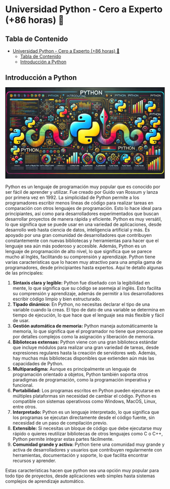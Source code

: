 # Universidad Python - Cero a Experto (+86 horas) 🐍

## Tabla de Contenido
<!-- TOC -->
* [Universidad Python - Cero a Experto (+86 horas) 🐍](#universidad-python---cero-a-experto-86-horas-)
  * [Tabla de Contenido](#tabla-de-contenido)
  * [Introducción a Python](#introducción-a-python)
<!-- TOC -->

## Introducción a Python

![img.png](img.png)

Python es un lenguaje de programación muy popular que es conocido por ser fácil de aprender y utilizar. Fue creado por Guido van Rossum y lanza por primera vez en 1992. La simplicidad de Python permite a los programadores escribir menos líneas de código para realizar tareas en comparación con otros lenguajes de programación. Esto lo hace ideal para principiantes, así como para desarrolladores experimentados que buscan desarrollar proyectos de manera rápida y eficiente.
Python es muy versátil, lo que significa que se puede usar en una variedad de aplicaciones, desde desarrollo web hasta ciencia de datos, inteligencia artificial y más. Es apoyado por una gran comunidad de desarrolladores que contribuyen constantemente con nuevas bibliotecas y herramientas para hacer que el lenguaje sea aún más poderoso y accesible. Además, Python es un lenguaje de programación de alto nivel, lo que significa que se parece mucho al Inglés, facilitando su comprensión y aprendizaje.
Python tiene varias características que lo hacen muy atractivo para una amplia gama de programadores, desde principiantes hasta expertos. Aquí te detallo algunas de las principales:
1.  **Sintaxis clara y legible:** Python fue diseñado con la legibilidad en mente, lo que significa que su código se asemeja al inglés. Esto facilita su comprensión y aprendizaje, además de permitir a los desarrolladores escribir código limpio y bien estructurado.
2. **Tipado dinámico:** En Python, no necesitas declarar el tipo de una variable cuando la creas. El tipo de dato de una variable se determina en tiempo de ejecución, lo que hace que el lenguaje sea más flexible y fácil de usar.
3. **Gestión automática de memoria:** Python maneja automáticamente la memoria, lo que significa que el programador no tiene que preocuparse por detalles complejos como la asignación y liberación de memoria.
4. **Bibliotecas extensas:** Python viene con una gran biblioteca estándar que incluye módulos para realizar una gran variedad de tareas, desde expresiones regulares hasta la creación de servidores web. Además, hay muchas más bibliotecas disponibles que extienden aún más las capacidades de Python.
5. **Multiparadigma:** Aunque es principalmente un lenguaje de programación orientado a objetos, Python también soporta otros paradigmas de programación, como la programación imperativa y funcional.
6. **Portabilidad:** Los programas escritos en Python pueden ejecutarse en múltiples plataformas sin necesidad de cambiar el código. Python es compatible con sistemas operativoss como Windows, MacOS, Linux, entre otros.
7. **Interpretado:** Python es un lenguaje interpretado, lo que significa que los programas se ejecutan directamente desde el código fuente, sin necesidad de un paso de compilación previo.
8. **Extensible:** Si necesitas un bloque de código que debe ejecutarse muy rápido o quieres reutilizar bibliotecas de otros lenguajes como C o C++, Python permite integrar estas partes fácilmente.
9. **Comunidad grande y activa:** Python tiene una comunidad muy grande y activa de desarrolladores y usuarios que contribuyen regularmente con herramientas, documentación y soporte, lo que facilita encontrar recursos y aprender.

Estas características hacen que python sea una opción muy popular para todo tipo de proyectos, desde aplicaciones web simples hasta sistemas complejos de aprendizaje automático.